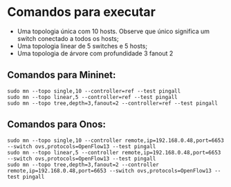 # Comandos para executar 

- Uma topologia única com 10 hosts. Observe que único significa um switch conectado a todos os hosts;
- Uma topologia linear de 5 switches e 5 hosts;
- Uma topologia de árvore com profundidade 3 fanout 2

## Comandos para Mininet:

```
sudo mn --topo single,10 --controller=ref --test pingall
sudo mn --topo linear,5 --controller=ref --test pingall
sudo mn --topo tree,depth=3,fanout=2 --controller=ref --test pingall
```

## Comandos para Onos:

```
sudo mn --topo single,10 --controller remote,ip=192.168.0.48,port=6653 --switch ovs,protocols=OpenFlow13 --test pingall
sudo mn --topo linear,5 --controller remote,ip=192.168.0.48,port=6653 --switch ovs,protocols=OpenFlow13 --test pingall
sudo mn --topo tree,depth=3,fanout=2 --controller remote,ip=192.168.0.48,port=6653 --switch ovs,protocols=OpenFlow13 --test pingall
```